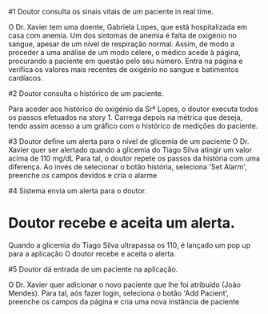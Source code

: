 #1 Doutor consulta os sinais vitais de um paciente in real time.

O Dr. Xavier tem uma doente, Gabriela Lopes, que está hospitalizada em casa com anemia.
Um dos sintomas de anemia é falta de oxigénio no sangue, apesar de um nível de respiração normal.
Assim, de modo a proceder a uma análise de um modo célere, o médico acede à página, procurando a paciente em questão pelo seu número.
Entra na página e verifica os valores mais recentes de oxigénio no sangue e batimentos cardíacos.

#2 Doutor consulta o histórico de um paciente.

Para aceder aos histórico do oxigénio da Srª Lopes, o doutor executa todos os passos efetuados na story 1.
Carrega depois na métrica que deseja, tendo assim acesso a um gráfico com o histórico de medições do paciente.

#3 Doutor define um alerta para o nível de glicemia de um paciente
O Dr. Xavier quer ser alertado quando a glicemia do Tiago Silva atingir um valor acima de 110 mg/dL
Para tal, o doutor repete os passos da história com uma diferença.
Ao invés de selecionar o botão história, seleciona 'Set Alarm', preenche os campos devidos e cria o alarme

#4 Sistema envia um alerta para o doutor.
#  Doutor recebe e aceita um alerta.

Quando a glicemia do Tiago Silva ultrapassa os 110, é lançado um pop up para a aplicação
O doutor recebe e aceita o alerta.

#5 Doutor dá entrada de um paciente na aplicação.

O Dr. Xavier quer adicionar o novo paciente que lhe foi atribuído (João Mendes).
Para tal, aós fazer login, seleciona o botão 'Add Pacient', preenche os campos da página e cria uma nova instância de paciente
